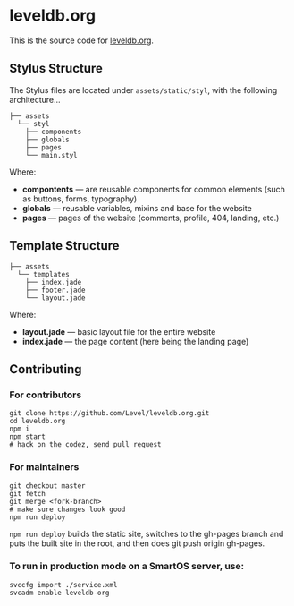 # leveldb.org

This is the source code for [leveldb.org](leveldb.org).

## Stylus Structure
The Stylus files are located under `assets/static/styl`, with the following architecture...

```
├── assets
  └── styl
    ├── components
    ├── globals
    ├── pages
    └── main.styl
```

Where:

* **compontents** — are reusable components for common elements (such as buttons, forms, typography)
* **globals** — reusable variables, mixins and base for the website
* **pages** — pages of the website (comments, profile, 404, landing, etc.)

## Template Structure

```
├── assets
  └── templates
    ├── index.jade
    ├── footer.jade
    └── layout.jade
```

Where:

* **layout.jade** — basic layout file for the entire website
* **index.jade** — the page content (here being the landing page)

## Contributing

### For contributors
```
git clone https://github.com/Level/leveldb.org.git
cd leveldb.org
npm i
npm start
# hack on the codez, send pull request
```

### For maintainers
```
git checkout master
git fetch
git merge <fork-branch>
# make sure changes look good
npm run deploy
```

`npm run deploy` builds the static site, switches to the gh-pages branch and 
puts the built site in the root, and then does git push origin gh-pages.

### To run in production mode on a SmartOS server, use:
```
svccfg import ./service.xml
svcadm enable leveldb-org
```
